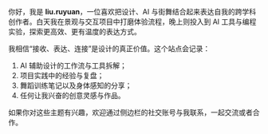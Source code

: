 你好，我是 **liu.ruyuan**，一位喜欢把设计、AI 与街舞结合起来表达自我的跨学科创作者。白天我在景观与交互项目中打磨体验流程，晚上则投入到 AI 工具与编程实验，探索更高效、更有温度的表达方式。

我相信“接收、表达、连接”是设计的真正价值。这个站点会记录：

1. AI 辅助设计的工作流与工具拆解；
2. 项目实践中的经验与复盘；
3. 舞蹈训练笔记以及身体感知的分享；
4. 任何让我兴奋的创意灵感与作品。

如果你对这些主题有兴趣，欢迎通过侧边栏的社交账号与我联系，一起交流或者合作。
